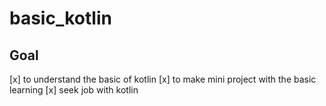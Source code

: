 # basic_kotlin

Goal
---
[x] to understand the basic of kotlin
[x] to make mini project with the basic learning
[x] seek job with kotlin 
